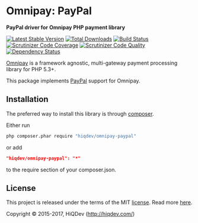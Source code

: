 # Omnipay: PayPal

**PayPal driver for Omnipay PHP payment library**

[![Latest Stable Version](https://poser.pugx.org/hiqdev/omnipay-paypal/v/stable)](https://packagist.org/packages/hiqdev/omnipay-paypal)
[![Total Downloads](https://poser.pugx.org/hiqdev/omnipay-paypal/downloads)](https://packagist.org/packages/hiqdev/omnipay-paypal)
[![Build Status](https://img.shields.io/travis/hiqdev/omnipay-paypal.svg)](https://travis-ci.org/hiqdev/omnipay-paypal)
[![Scrutinizer Code Coverage](https://img.shields.io/scrutinizer/coverage/g/hiqdev/omnipay-paypal.svg)](https://scrutinizer-ci.com/g/hiqdev/omnipay-paypal/)
[![Scrutinizer Code Quality](https://img.shields.io/scrutinizer/g/hiqdev/omnipay-paypal.svg)](https://scrutinizer-ci.com/g/hiqdev/omnipay-paypal/)
[![Dependency Status](https://www.versioneye.com/php/hiqdev:omnipay-paypal/dev-master/badge.svg)](https://www.versioneye.com/php/hiqdev:omnipay-paypal/dev-master)

[Omnipay] is a framework agnostic, multi-gateway payment processing
library for PHP 5.3+.

This package implements [PayPal] support for Omnipay.

[Omnipay]: https://github.com/omnipay/omnipay
[PayPal]:  https://paypal.com/

## Installation

The preferred way to install this library is through [composer](http://getcomposer.org/download/).

Either run

```sh
php composer.phar require "hiqdev/omnipay-paypal"
```

or add

```json
"hiqdev/omnipay-paypal": "*"
```

to the require section of your composer.json.

## License

This project is released under the terms of the MIT [license](LICENSE).
Read more [here](http://choosealicense.com/licenses/mit).

Copyright © 2015-2017, HiQDev (http://hiqdev.com/)
